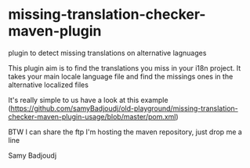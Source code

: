 # missing-translation-checker-maven-plugin
 plugin to detect missing translations on alternative lagnuages


This plugin aim is to find the translations you miss in your i18n project. It takes your main locale language file
and find the missings ones in the alternative localized files

It's really simple to us have a look at this example (https://github.com/samyBadjoudj/old-playground/missing-translation-checker-maven-plugin-usage/blob/master/pom.xml)

BTW I can share the ftp I'm hosting the maven repository, just drop me a line


Samy Badjoudj
